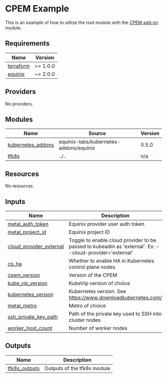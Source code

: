 # CPEM Example

This is an example of how to utilize the root module with the [CPEM add-on](https://github.com/equinix-labs/terraform-equinix-kubernetes-addons/tree/main/modules/cloud_provider_equinix_metal) module.
<!-- BEGIN_TF_DOCS -->
## Requirements

| Name | Version |
|------|---------|
| <a name="requirement_terraform"></a> [terraform](#requirement\_terraform) | >= 1.0.0 |
| <a name="requirement_equinix"></a> [equinix](#requirement\_equinix) | ~> 2.0.0 |

## Providers

No providers.

## Modules

| Name | Source | Version |
|------|--------|---------|
| <a name="module_kubernetes_addons"></a> [kubernetes\_addons](#module\_kubernetes\_addons) | equinix-labs/kubernetes-addons/equinix | 0.5.0 |
| <a name="module_tfk8s"></a> [tfk8s](#module\_tfk8s) | ../.. | n/a |

## Resources

No resources.

## Inputs

| Name | Description | Type | Default | Required |
|------|-------------|------|---------|:--------:|
| <a name="input_metal_auth_token"></a> [metal\_auth\_token](#input\_metal\_auth\_token) | Equinix provider user auth token | `string` | n/a | yes |
| <a name="input_metal_project_id"></a> [metal\_project\_id](#input\_metal\_project\_id) | Equinix project ID | `string` | n/a | yes |
| <a name="input_cloud_provider_external"></a> [cloud\_provider\_external](#input\_cloud\_provider\_external) | Toggle to enable cloud provider to be passed to kubeadm as 'external'. Ex: --cloud-provider='external' | `bool` | `true` | no |
| <a name="input_cp_ha"></a> [cp\_ha](#input\_cp\_ha) | Whether to enable HA in Kubernetes control plane nodes | `bool` | `true` | no |
| <a name="input_cpem_version"></a> [cpem\_version](#input\_cpem\_version) | Version of the CPEM | `string` | `"v3.6.2"` | no |
| <a name="input_kube_vip_version"></a> [kube\_vip\_version](#input\_kube\_vip\_version) | KubeVip version of choice | `string` | `"v0.6.2"` | no |
| <a name="input_kubernetes_version"></a> [kubernetes\_version](#input\_kubernetes\_version) | Kubernetes version. See https://www.downloadkubernetes.com/ | `string` | `"v1.27.5"` | no |
| <a name="input_metal_metro"></a> [metal\_metro](#input\_metal\_metro) | Metro of choice | `string` | `"da"` | no |
| <a name="input_ssh_private_key_path"></a> [ssh\_private\_key\_path](#input\_ssh\_private\_key\_path) | Path of the private key used to SSH into cluster nodes | `string` | `""` | no |
| <a name="input_worker_host_count"></a> [worker\_host\_count](#input\_worker\_host\_count) | Number of worker nodes | `number` | `1` | no |

## Outputs

| Name | Description |
|------|-------------|
| <a name="output_tfk8s_outputs"></a> [tfk8s\_outputs](#output\_tfk8s\_outputs) | Outputs of the tfk8s module |
<!-- END_TF_DOCS -->
